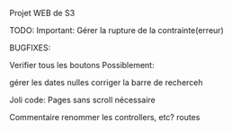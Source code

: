 Projet WEB de S3

TODO:
Important:
Gérer la rupture de la contrainte(erreur)

BUGFIXES:

Verifier tous les boutons
Possiblement:

gérer les dates nulles
corriger la barre de recherceh

Joli code:
Pages sans scroll nécessaire

Commentaire
renommer les controllers, etc?
routes
